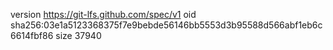 version https://git-lfs.github.com/spec/v1
oid sha256:03e1a5123368375f7e9bebde56146bb5553d3b95588d566abf1eb6c6614fbf86
size 37940
